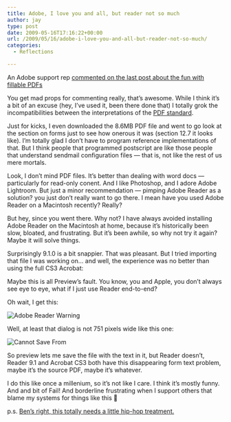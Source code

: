 ```yaml
---
title: Adobe, I love you and all, but reader not so much
author: jay
type: post
date: 2009-05-16T17:16:22+00:00
url: /2009/05/16/adobe-i-love-you-and-all-but-reader-not-so-much/
categories:
  - Reflections

---
```

An Adobe support rep [commented on the last post about the fun with fillable PDFs][1]

You get mad props for commenting really, that’s awesome. While I think it’s a bit of an excuse (hey, I’ve used it, been there done that) I totally grok the incompatibilities between the interpretations of the [PDF standard][2].

Just for kicks, I even downloaded the 8.6MB PDF file and went to go look at the section on forms just to see how onerous it was (section 12.7 it looks like). I’m totally glad I don’t have to program reference implementations of that. But I think people that programmed postscript are like those people that understand sendmail configuration files — that is, not like the rest of us mere mortals.

Look, I don’t mind PDF files. It’s better than dealing with word docs — particularly for read-only conent. And I like Photoshop, and I adore Adobe Lightroom. But just a minor recommendation — pimping Adobe Reader as a solution? you just don’t really want to go there. I mean have you used Adobe Reader on a Macintosh recently? Really?

But hey, since you went there. Why not? I have always avoided installing Adobe Reader on the Macintosh at home, because it’s historically been slow, bloated, and frustrating. But it’s been awhile, so why not try it again? Maybe it will solve things.

Surprisingly 9.1.0 is a bit snappier. That was pleasant. But I tried importing that file I was working on… and well, the experience was no better than using the full CS3 Acrobat:

Maybe this is all Preview’s fault. You know, you and Apple, you don’t always see eye to eye, what if I just use Reader end-to-end?

Oh wait, I get this:

![Adobe Reader Warning][3]

Well, at least that dialog is not 751 pixels wide like this one:

![Cannot Save From][4]

So preview lets me save the file with the text in it, but Reader doesn’t, Reader 9.1 and Acrobat CS3 both have this disappearing form text problem, maybe it’s the source PDF, maybe it’s whatever.

I do this like once a millenium, so it’s not like I care. I think it’s mostly funny. And and bit of Fail! And borderline frustrating when I support others that blame my systems for things like this 🙂

p.s. [Ben’s right, this totally needs a little hip-hop treatment.][5]

 [1]: https://rambleon.org/2009/05/15/let-me-tell-you-how-i-hate-technology-today/#comment-344
 [2]: http://www.adobe.com/devnet/pdf/pdf_reference.html
 [3]: https://files.rambleon.org/images/2009/05/adobe-readerscreensnapz004.png (Adobe Reader Warning)
 [4]: https://files.rambleon.org/images/2009/05/adobe-readerscreensnapz001-300x81.png (Cannot Save From)
 [5]: http://friendfeed.com/jasonadamyoung/f760d3c8/acrobat-absurdity-desktop
